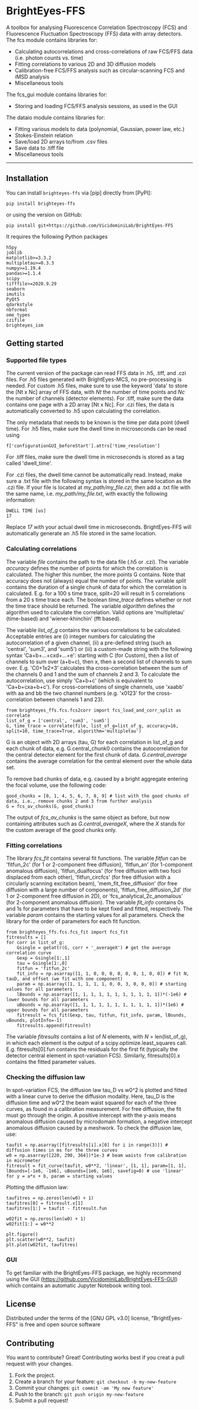 # BrightEyes-FFS

A toolbox for analysing Fluorescence Correlation Spectroscopy (FCS) and Fluorescence Fluctuation Spectroscopy (FFS) data with array detectors.
The fcs module contains libraries for:

* Calculating autocorrelations and cross-correlations of raw FCS/FFS data (i.e. photon counts vs. time)
* Fitting correlations to various 2D and 3D diffusion models
* Calibration-free FCS/FFS analysis such as circular-scanning FCS and iMSD analysis
* Miscellaneous tools

The fcs_gui module contains libraries for:

* Storing and loading FCS/FFS analysis sessions, as used in the GUI

The dataio module contains libraries for:

* Fitting various models to data (polynomial, Gaussian, power law, etc.)
* Stokes-Einstein relation
* Save/load 2D arrays to/from .csv files
* Save data to .tiff file
* Miscellaneous tools

----------------------------------

## Installation

You can install `brighteyes-ffs` via [pip] directly from [PyPI]:

    pip install brighteyes-ffs

or using the version on GitHub:

    pip install git+https://github.com/VicidominiLab/BrightEyes-FFS

It requires the following Python packages

    h5py
	joblib
	matplotlib>=3.3.2
	multipletau>=0.3.3
	numpy>=1.19.4
	pandas>=1.1.4
	scipy
	tifffile>=2020.9.29
	seaborn
	imutils
	PyQt5
	qdarkstyle
	nbformat
	ome_types
	czifile
	brighteyes_ism

## Getting started 

### Supported file types

The current version of the package can read FFS data in .h5, .tiff, and .czi files. For .h5 files generated with BrightEyes-MCS, no pre-processing is needed. For custom .h5 files, make sure to use the keyword 'data' to store the [Nt x Nc] array of FFS data, with *Nt* the number of time points and *Nc* the number of channels (detector elements). For .tiff, make sure the data contains one page with a 2D array [Nt x Nc]. For .czi files, the data is automatically converted to .h5 upon calculating the correlation.

The only metadata that needs to be known is the time per data point (dwell time). For .h5 files, make sure the dwell time in microseconds can be read using

	f['configurationGUI_beforeStart'].attrs['time_resolution']

For .tiff files, make sure the dwell time in microseconds is stored as a tag called 'dwell_time'.

For .czi files, the dwell time cannot be automatically read. Instead, make sure a .txt file with the following syntax is stored in the same location as the .czi file. If your file is located at *my_path/my_file.czi*, then add a .txt file with the same name, i.e. *my_path/my_file.txt*, with exactly the following information:

	DWELL TIME [us]
	17

Replace *17* with your actual dwell time in microseconds. BrightEyes-FFS will automatically generate an .h5 file stored in the same location.

### Calculating correlations

The variable *file* contains the path to the data file (.h5 or .czi). The variable *accuracy* defines the number of points for which the correlation is calculated. The higher this number, the more points G contains. Note that accuracy does not (always) equal the number of points. The variable *split* contains the duration of a single chunk of data for which the correlation is calculated. E.g. for a 100 s time trace, split=20 will result in 5 correlations from a 20 s time trace each. The boolean *time_trace* defines whether or not the time trace should be returned. The variable *algorithm* defines the algorithm used to calculate the correlation. Valid options are 'multipletau' (time-based) and 'wiener-khinchin' (fft based).

The variable *list_of_g* contains the various correlations to be calculated. Acceptable entries are (i) integer numbers for calculating the autocorrelation of a given channel, (ii) a pre-defined string (such as 'central', 'sum3', and 'sum5') or (iii) a custom-made string with the following syntax 'Ca+b+...+cxd+...+e': starting with C (for Custom), then a list of channels to sum over (a+b+c), then x, then a second list of channels to sum over. E.g. 'C0+1x2+3' calculates tha cross-correlation between the sum of the channels 0 and 1 and the sum of channels 2 and 3. To calculate the autocorrelation, use simply 'Ca+b+c' (which is equivalent to 'Ca+b+cxa+b+c'). For cross-correlations of single channels, use 'xaabb' with aa and bb the two channel numbers (e.g. 'x0123' for the cross-correlation between channels 1 and 23).


	from brighteyes_ffs.fcs.fcs2corr import fcs_load_and_corr_split as correlate
	list_of_g = ['central', 'sum3', 'sum5']
	G, time_trace = correlate(file, list_of_g=list_of_g, accuracy=16, split=10, time_trace=True, algorithm='multipletau')

G is an object with 2D arrays (tau, G) for each correlation in list_of_g and each chunk of data, e.g. G.central_chunk0 contains the autocorrelation for the central detector element for the first chunk of data. *G.central_average* contains the average correlation for the central element over the whole data set.

To remove bad chunks of data, e.g. caused by a bright aggregate entering the focal volume, use the following code:

	good_chunks = [0, 1, 4, 5, 6, 7, 8, 9] # list with the good chunks of data, i.e., remove chunks 2 and 3 from further analysis
	G = fcs_av_chunks(G, good_chunks)
	
The output of *fcs_av_chunks* is the same object as before, but now containing attributes such as *G.central_averageX*, where the *X* stands for the custom average of the good chunks only.

### Fitting correlations

The library *fcs_fit* contains several fit functions. The variable *fitfun* can be 'fitfun_2c' (for 1 or 2-component free diffusion), 'fitfun_an' (for 1-component anomalous diffusion), 'fitfun_dualfocus' (for free diffusion with two focii displaced from each other), 'fitfun_circfcs' (for free diffusion with a circularly scanning excitation beam), 'mem_fit_free_diffusion' (for free diffusion with a large number of components), 'fitfun_free_diffusion_2d' (for 1 or 2-component free diffusion in 2D), or 'fcs_analytical_2c_anomalous' (for 2-component anomalous diffusion). The variable *fit_info* contains 0s and 1s for parameters that have to be kept fixed and fitted, respectively. The variable *param* contains the starting values for all parameters. Check the library for the order of parameters for each fit function.

	from brighteyes_ffs.fcs.fcs_fit import fcs_fit
	fitresults = []
	for corr in list_of_g:
		Gsingle = getattr(G, corr + '_averageX') # get the average correlation curve
		Gexp = Gsingle[1:,1]
		tau = Gsingle[1:,0]
		fitfun = 'fitfun_2c'
		fit_info = np.asarray([1, 1, 0, 0, 0, 0, 0, 0, 1, 0, 0]) # fit N, tauD, and offset (we fit with one component)
		param = np.asarray([1, 1, 1, 1, 1, 0, 0, 3, 0, 0, 0]) # starting values for all parameters
		lBounds = np.asarray([1, 1, 1, 1, 1, 1, 1, 1, 1, 1, 1])*(-1e6) # lower bounds for all parameters
		uBounds = np.asarray([1, 1, 1, 1, 1, 1, 1, 1, 1, 1, 1])*(1e6) # upper bounds for all parameters
		fitresult = fcs_fit(Gexp, tau, fitfun, fit_info, param, lBounds, uBounds, plotInfo=-1)
		fitresults.append(fitresult)

The variable *fitresults* contains a list of *N* elements, with *N* = len(list_of_g), in which each element is the output of a scipy.optimize.least_squares call. E.g. fitresults[0].fun contains the residuals for the first fit (typically the detector central element in spot-variation FCS). Similarly, fitresults[0].x contains the fitted parameter values.

### Checking the diffusion law

In spot-variation FCS, the diffusion law tau_D vs w0^2 is plotted and fitted with a linear curve to derive the diffusion modality. Here, tau_D is the diffusion time and w0^2 the beam waist squared for each of the three curves, as found in a calibration measurement. For free diffusion, the fit must go through the origin. A positive intercept with the y-axis means anomalous diffusion caused by microdomain formation, a negative intercept anomalous diffusion caused by a meshwork. To check the diffusion law, use:

	taufit = np.asarray([fitresults[i].x[0] for i in range(3)]) # diffusion times in ms for the three curves
	w0 = np.asarray([220, 290, 364])*1e-3 # beam waists from calibration in micrometer
	fitresult = fit_curve(taufit, w0**2, 'linear', [1, 1], param=[1, 1], lBounds=[-1e6, -1e6], uBounds=[1e6, 1e6], savefig=0) # use 'linear' for y = a*x + b, param = starting values

Plotting the diffusion law:

	taufitres = np.zeros(len(w0) + 1)
	taufitres[0] = fitresult.x[1]
	taufitres[1:] = taufit - fitresult.fun

	w02fit = np.zeros(len(w0) + 1)
	w02fit[1:] = w0**2

	plt.figure()
	plt.scatter(w0**2, taufit)
	plt.plot(w02fit, taufitres)

### GUI

To get familiar with the BrightEyes-FFS package, we highly recommend using the GUI (https://github.com/VicidominiLab/BrightEyes-FFS-GUI) which contains an automatic Jupyter Notebook writing tool.

## License

Distributed under the terms of the [GNU GPL v3.0] license,
"BrightEyes-FFS" is free and open source software

## Contributing

You want to contribute? Great!
Contributing works best if you creat a pull request with your changes.

1. Fork the project.
2. Create a branch for your feature: `git checkout -b my-new-feature`
3. Commit your changes: `git commit -am 'My new feature'`
4. Push to the branch: `git push origin my-new-feature`
5. Submit a pull request!

